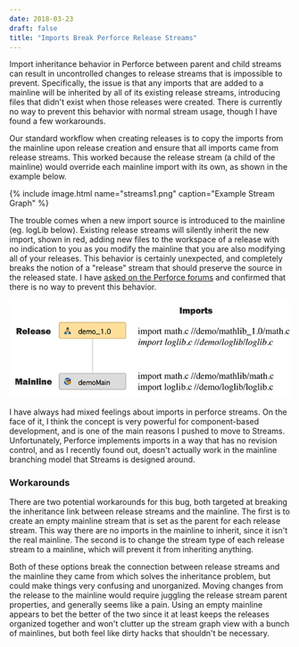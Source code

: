 ```yaml
---
date: 2018-03-23
draft: false
title: "Imports Break Perforce Release Streams"
---
```


Import inheritance behavior in Perforce between parent and child streams can result in uncontrolled changes to release streams that is impossible to prevent. Specifically, the issue is that any imports that are added to a mainline will be inherited by all of its existing release streams, introducing files that didn't exist when those releases were created. There is currently no way to prevent this behavior with normal stream usage, though I have found a few workarounds.

<!--more-->

Our standard workflow when creating releases is to copy the imports from the mainline upon release creation and ensure that all imports came from release streams. This worked because the release stream (a child of the mainline) would override each mainline import with its own, as shown in the example below.

{% include image.html name="streams1.png" caption="Example Stream Graph" %}

The trouble comes when a new import source is introduced to the mainline (eg. logLib below). Existing release streams will silently inherit the new import, shown in red, adding new files to the workspace of a release with no indication to you as you modify the mainline that you are also modifying all of your releases. This behavior is certainly unexpected, and completely breaks the notion of a "release" stream that should preserve the source in the released state. I have [asked on the Perforce forums](https://forums.perforce.com/index.php?/topic/5654-release-stream-import-inheritance/) and confirmed that there is no way to prevent this behavior. 

![Example Stream Graph](streams2.png)

I have always had mixed feelings about imports in perforce streams. On the face of it, I think the concept is very powerful for component-based development, and is one of the main reasons I pushed to move to Streams. Unfortunately, Perforce implements imports in a way that has no revision control, and as I recently found out, doesn't actually work in the mainline branching model that Streams is designed around. 

### Workarounds

There are two potential workarounds for this bug, both targeted at breaking the inheritance link between release streams and the mainline. The first is to create an empty mainline stream that is set as the parent for each release stream. This way there are no imports in the mainline to inherit, since it isn't the real mainline. The second is to change the stream type of each release stream to a mainline, which will prevent it from inheriting anything.

Both of these options break the connection between release streams and the mainline they came from which solves the inheritance problem, but could make things very confusing and unorganized. Moving changes from the release to the mainline would require juggling the release stream parent properties, and generally seems like a pain. Using an empty mainline appears to bet the better of the two since it at least keeps the releases organized together and won't clutter up the stream graph view with a bunch of mainlines, but both feel like dirty hacks that shouldn't be necessary.